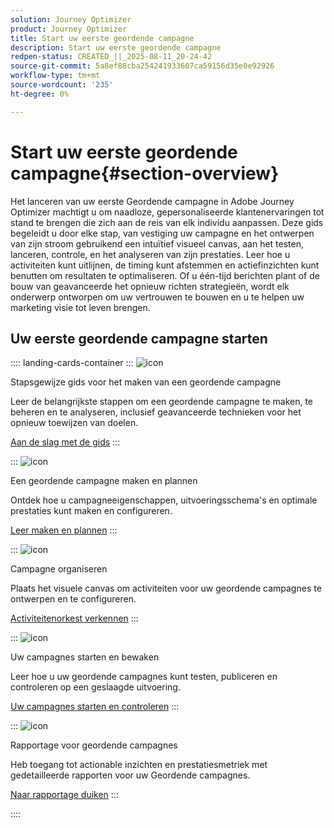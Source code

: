 ```yaml
---
solution: Journey Optimizer
product: Journey Optimizer
title: Start uw eerste geordende campagne
description: Start uw eerste geordende campagne
redpen-status: CREATED_||_2025-08-11_20-24-42
source-git-commit: 5a8ef88cba254241933607ca59156d35e0e92926
workflow-type: tm+mt
source-wordcount: '235'
ht-degree: 0%

---
```



# Start uw eerste geordende campagne{#section-overview}

Het lanceren van uw eerste Geordende campagne in Adobe Journey Optimizer machtigt u om naadloze, gepersonaliseerde klantenervaringen tot stand te brengen die zich aan de reis van elk individu aanpassen. Deze gids begeleidt u door elke stap, van vestiging uw campagne en het ontwerpen van zijn stroom gebruikend een intuïtief visueel canvas, aan het testen, lanceren, controle, en het analyseren van zijn prestaties. Leer hoe u activiteiten kunt uitlijnen, de timing kunt afstemmen en actiefinzichten kunt benutten om resultaten te optimaliseren. Of u één-tijd berichten plant of de bouw van geavanceerde het opnieuw richten strategieën, wordt elk onderwerp ontworpen om uw vertrouwen te bouwen en u te helpen uw marketing visie tot leven brengen.

## Uw eerste geordende campagne starten

:::: landing-cards-container
:::
![icon]( https://cdn.experienceleague.adobe.com/icons/circle-play.svg)

Stapsgewijze gids voor het maken van een geordende campagne

Leer de belangrijkste stappen om een geordende campagne te maken, te beheren en te analyseren, inclusief geavanceerde technieken voor het opnieuw toewijzen van doelen.

[Aan de slag met de gids](../using/orchestrated/gs-campaign-creation.md)
:::

:::
![icon]( https://cdn.experienceleague.adobe.com/icons/list-check.svg)

Een geordende campagne maken en plannen

Ontdek hoe u campagneeigenschappen, uitvoeringsschema&#39;s en optimale prestaties kunt maken en configureren.

[Leer maken en plannen](../using/orchestrated/create-orchestrated-campaign.md)
:::

:::
![icon]( https://cdn.experienceleague.adobe.com/icons/code-branch.svg)

Campagne organiseren

Plaats het visuele canvas om activiteiten voor uw geordende campagnes te ontwerpen en te configureren.

[Activiteitenorkest verkennen](../using/orchestrated/orchestrate-activities.md)
:::

:::
![icon]( https://cdn.experienceleague.adobe.com/icons/gear.svg)

Uw campagnes starten en bewaken

Leer hoe u uw geordende campagnes kunt testen, publiceren en controleren op een geslaagde uitvoering.

[Uw campagnes starten en controleren](../using/orchestrated/start-monitor-campaigns.md)
:::

:::
![icon]( https://cdn.experienceleague.adobe.com/icons/chart-line.svg)

Rapportage voor geordende campagnes

Heb toegang tot actionable inzichten en prestatiesmetriek met gedetailleerde rapporten voor uw Geordende campagnes.

[Naar rapportage duiken](../using/orchestrated/reporting-campaigns.md)
:::

::::
